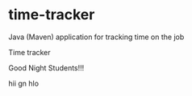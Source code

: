 # time-tracker
Java (Maven) application for tracking time on the job

Time tracker

Good Night Students!!!

hii
gn
hlo

